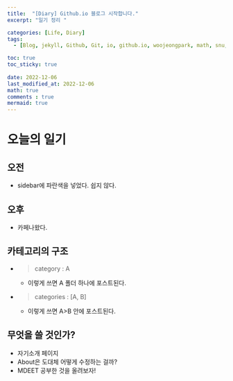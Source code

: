 ```yaml
---
title:  "[Diary] Github.io 블로그 시작합니다."
excerpt: "일기 정리 "

categories: [Life, Diary]
tags:
  - [Blog, jekyll, Github, Git, io, github.io, woojeongpark, math, snu, medicine]

toc: true
toc_sticky: true
 
date: 2022-12-06
last_modified_at: 2022-12-06
math: true
comments : true
mermaid: true
---
```


# 오늘의 일기
## 오전
- sidebar에 파란색을 넣었다. 쉽지 않다.

## 오후
- 카페나왔다.

## 카테고리의 구조
- > category : A
  - 이렇게 쓰면 A 폴더 하나에 포스트된다.
- > categories : [A, B]
  - 이렇게 쓰면 A>B 안에 포스트된다.

## 무엇을 쓸 것인가?
- 자기소개 페이지
- About은 도대체 어떻게 수정하는 걸까?
- MDEET 공부한 것을 올려보자!